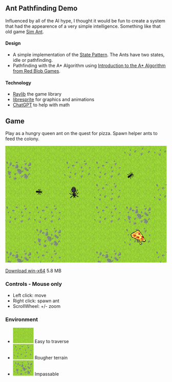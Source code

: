 ## Ant Pathfinding Demo
Influenced by all of the AI hype, I thought it would be fun to create a system that had the appearence of a very simple intelligence. 
Something like that old game [Sim Ant](https://en.wikipedia.org/wiki/SimAnt).

#### Design
* A simple implementation of the [State Pattern](https://en.wikipedia.org/wiki/State_pattern). The Ants have two states, idle or pathfinding. 
* Pathfinding with the A* Algorithm using [Introduction to the A* Algorithm from Red Blob Games](https://www.redblobgames.com/pathfinding/a-star/introduction.html).

#### Technology
* [Raylib](https://github.com/raysan5/raylib) the game library 
* [libresprite](https://libresprite.github.io/#!/) for graphics and animations
* [ChatGPT](https://chat.openai.com/) to help with math


## Game
Play as a hungry queen ant on the quest for pizza. Spawn helper ants to feed the colony.

![Queen ant with pizza](Assets/screenshot.png)

[Download win-x64](https://drive.google.com/file/d/1GQwrObH63T65pZk9mxLWJhIs9H3ZOVdi/view?usp=sharing) 5.8 MB

### Controls - Mouse only
* Left click: move
* Right click: spawn ant
* ScrollWheel: +/- zoom

### Environment 
* ![Grass](Assets/grass.png) Easy to traverse  
* ![Rocky](Assets/rocky.png) Rougher terrain
* ![Impassable](Assets/impassable.png) Impassable
